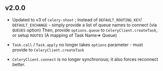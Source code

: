 
## v2.0.0

 * Updated to v3 of `celery-shoot` ;
    Instead of `DEFAULT_ROUTING_KEY`/ `DEFAULT_EXCHANGE` - simply provide a list of queue names to connect (via `QUEUES` option)
    Then, provide `options.queue` to `CeleryClient.createTask`, or setup `ROUTES` (A mapping of Task Name=> Queue)

 * `Task.call` / `Task.apply` no longer takes `options` parameter - must provide to `CeleryClient.createTask`
 * `CeleryClient.connect` is no longer synchronous; it also forces reconnect better.
